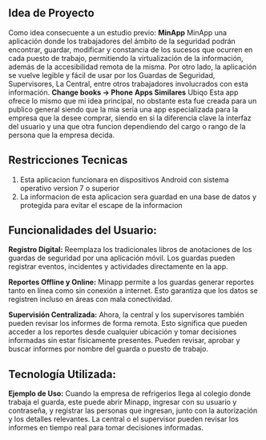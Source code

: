## Idea de Proyecto
Como idea consecuente a un estudio previo:
**MinApp**
MinApp una aplicación donde los trabajadores del ámbito de la seguridad podrán encontrar, guardar, modificar y
constancia de los sucesos que ocurren en cada puesto de trabajo, permitiendo la virtualización de la
información, además de la accesibilidad remota de la misma. Por otro lado, la aplicación se vuelve legible y fácil de
usar por los Guardas de Seguridad, Supervisores, La Central, entre otros trabajadores involucrados con esta
información.
**Change books -> Phone**
**Apps Similares**
Ubiqo 
Esta app ofrece lo mismo que mi idea principal, no obstante esta fue creada para un publico general siendo que la mia seria una app especializada para la empresa que la desee comprar, siendo en si la diferencia clave la interfaz del usuario y una que otra funcion dependiendo del cargo o rango de la persona que la empresa decida.

## Restricciones Tecnicas
1. Esta aplicacion funcionara en dispositivos Android con sistema operativo version 7 o superior
2. La informacion de esta aplicacion sera guardad en una base de datos y protegida para evitar el escape de la informacion

## Funcionalidades del Usuario:

**Registro Digital:** Reemplaza los tradicionales libros de anotaciones de los guardas de seguridad por una aplicación móvil. Los guardas pueden registrar eventos, incidentes y actividades directamente en la app.

**Reportes Offline y Online:** Minapp permite a los guardas generar reportes tanto en línea como sin conexión a internet. Esto garantiza que los datos se registren incluso en áreas con mala conectividad.

**Supervisión Centralizada:** Ahora, la central y los supervisores también pueden revisar los informes de forma remota. Esto significa que pueden acceder a los reportes desde cualquier ubicación y tomar decisiones informadas sin estar físicamente presentes. Pueden revisar, aprobar y buscar informes por nombre del guarda o puesto de trabajo.

## Tecnología Utilizada:

**Ejemplo de Uso:**
Cuando la empresa de refrigerios llega al colegio donde trabaja el guarda, este puede abrir Minapp, ingresar con su usuario y contraseña, y registrar las personas que ingresan, junto con la autorización y los detalles relevantes. La central o el supervisor pueden revisar los informes en tiempo real para tomar decisiones informadas.
